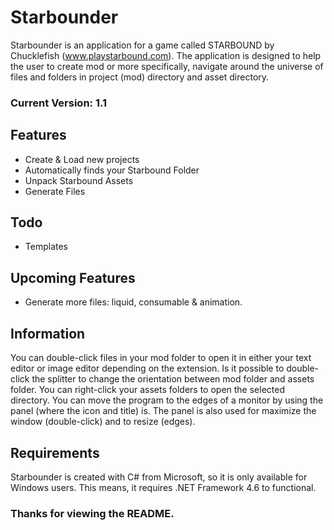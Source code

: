 # Starbounder
Starbounder is an application for a game called STARBOUND by Chucklefish (www.playstarbound.com).
The application is designed to help the user to create mod or more specifically, 
navigate around the universe of files and folders in project (mod) directory and asset directory.

### Current Version: 1.1

## Features
* Create & Load new projects
* Automatically finds your Starbound Folder
* Unpack Starbound Assets
* Generate Files

## Todo
- Templates

## Upcoming Features
- Generate more files: liquid, consumable & animation.

## Information
You can double-click files in your mod folder to open it in either your text editor or image editor depending on the extension. Is it possible to double-click the splitter to change the orientation between mod folder and assets folder. You can right-click your assets folders to open the selected directory. You can move the program to the edges of a monitor by using the panel (where the icon and title) is. The panel is also used for maximize the window (double-click) and to resize (edges).

## Requirements
Starbounder is created with C# from Microsoft, so it is only available for Windows users.
This means, it requires .NET Framework 4.6 to functional. 

### Thanks for viewing the README.
